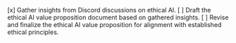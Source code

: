 [x] Gather insights from Discord discussions on ethical AI.
[ ] Draft the ethical AI value proposition document based on gathered insights.
[ ] Revise and finalize the ethical AI value proposition for alignment with established ethical principles.